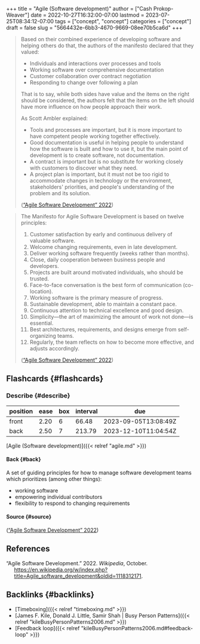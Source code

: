 +++
title = "Agile (Software development)"
author = ["Cash Prokop-Weaver"]
date = 2022-10-27T16:32:00-07:00
lastmod = 2023-07-25T08:34:12-07:00
tags = ["concept", "concept"]
categories = ["concept"]
draft = false
slug = "5664432e-6bb3-4670-9669-08ee70b5ca6d"
+++

> Based on their combined experience of developing software and helping others do that, the authors of the manifesto declared that they valued:
>
> -   Individuals and interactions over processes and tools
> -   Working software over comprehensive documentation
> -   Customer collaboration over contract negotiation
> -   Responding to change over following a plan
>
> That is to say, while both sides have value and the items on the right should be considered, the authors felt that the items on the left should have more influence on how people approach their work.
>
> As Scott Ambler explained:
>
> -   Tools and processes are important, but it is more important to have competent people working together effectively.
> -   Good documentation is useful in helping people to understand how the software is built and how to use it, but the main point of development is to create software, not documentation.
> -   A contract is important but is no substitute for working closely with customers to discover what they need.
> -   A project plan is important, but it must not be too rigid to accommodate changes in technology or the environment, stakeholders' priorities, and people's understanding of the problem and its solution.
>
> (<a href="#citeproc_bib_item_1">“Agile Software Development” 2022</a>)

<!--quoteend-->

> The Manifesto for Agile Software Development is based on twelve principles:
>
> 1.  Customer satisfaction by early and continuous delivery of valuable software.
> 2.  Welcome changing requirements, even in late development.
> 3.  Deliver working software frequently (weeks rather than months).
> 4.  Close, daily cooperation between business people and developers.
> 5.  Projects are built around motivated individuals, who should be trusted.
> 6.  Face-to-face conversation is the best form of communication (co-location).
> 7.  Working software is the primary measure of progress.
> 8.  Sustainable development, able to maintain a constant pace.
> 9.  Continuous attention to technical excellence and good design.
> 10. Simplicity—the art of maximizing the amount of work not done—is essential.
> 11. Best architectures, requirements, and designs emerge from self-organizing teams.
> 12. Regularly, the team reflects on how to become more effective, and adjusts accordingly.
>
> (<a href="#citeproc_bib_item_1">“Agile Software Development” 2022</a>)


## Flashcards {#flashcards}


### Describe {#describe}

| position | ease | box | interval | due                  |
|----------|------|-----|----------|----------------------|
| front    | 2.20 | 6   | 66.48    | 2023-09-05T13:08:49Z |
| back     | 2.50 | 7   | 213.79   | 2023-12-10T11:04:54Z |

[Agile (Software development)]({{< relref "agile.md" >}})


#### Back {#back}

A set of guiding principles for how to manage software development teams which prioritizes (among other things):

-   working software
-   empowering individual contributors
-   flexibility to respond to changing requirements


#### Source {#source}

(<a href="#citeproc_bib_item_1">“Agile Software Development” 2022</a>)

## References

<style>.csl-entry{text-indent: -1.5em; margin-left: 1.5em;}</style><div class="csl-bib-body">
  <div class="csl-entry"><a id="citeproc_bib_item_1"></a>“Agile Software Development.” 2022. <i>Wikipedia</i>, October. <a href="https://en.wikipedia.org/w/index.php?title=Agile_software_development&oldid=1118312171">https://en.wikipedia.org/w/index.php?title=Agile_software_development&#38;oldid=1118312171</a>.</div>
</div>


## Backlinks {#backlinks}

-   [Timeboxing]({{< relref "timeboxing.md" >}})
-   [James F. Kile, Donald J. Little, Samir Shah | Busy Person Patterns]({{< relref "kileBusyPersonPatterns2006.md" >}})
-   [Feedback loop]({{< relref "kileBusyPersonPatterns2006.md#feedback-loop" >}})
